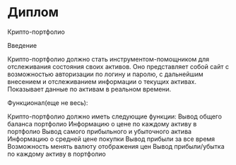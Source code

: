 # Диплом

Крипто-портфолио

Введение

Крипто-портфолио должно стать инструментом-помощником для отслеживания состояния своих активов.
Оно представляет собой сайт с возможностью авторизации по логину и паролю, с дальнейшим внесением и отслеживанием информации о текущих активах. Показывает данные по активам в реальном времени.

Функционал(еще не весь):

Крипто-портфолио должно иметь следующие функции:
Вывод общего баланса портфолио
Информацию о цене по каждому активу в портфолио
Вывод самого прибыльного и убыточного актива
Информацию о средней цене покупки
Вывод прибыли за все время
Возможность менять валюту отображения цен
Вывод прибыли/убытка по каждому активу в портфолио


